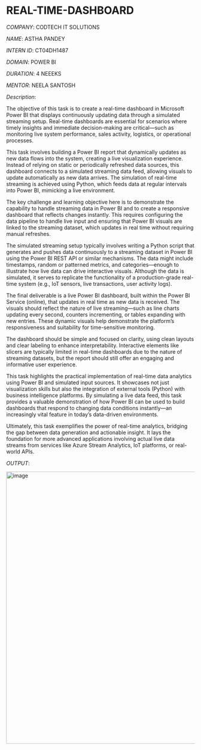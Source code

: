 # REAL-TIME-DASHBOARD

*COMPANY*: CODTECH IT SOLUTIONS

*NAME*: ASTHA PANDEY

*INTERN ID*: CT04DH1487

*DOMAIN*: POWER BI

*DURATION*: 4 NEEEKS

*MENTOR*: NEELA SANTOSH

*Description*:

The objective of this task is to create a real-time dashboard in Microsoft Power BI that displays continuously updating data through a simulated streaming setup. Real-time dashboards are essential for scenarios where timely insights and immediate decision-making are critical—such as monitoring live system performance, sales activity, logistics, or operational processes.

This task involves building a Power BI report that dynamically updates as new data flows into the system, creating a live visualization experience. Instead of relying on static or periodically refreshed data sources, this dashboard connects to a simulated streaming data feed, allowing visuals to update automatically as new data arrives. The simulation of real-time streaming is achieved using Python, which feeds data at regular intervals into Power BI, mimicking a live environment.

The key challenge and learning objective here is to demonstrate the capability to handle streaming data in Power BI and to create a responsive dashboard that reflects changes instantly. This requires configuring the data pipeline to handle live input and ensuring that Power BI visuals are linked to the streaming dataset, which updates in real time without requiring manual refreshes.

The simulated streaming setup typically involves writing a Python script that generates and pushes data continuously to a streaming dataset in Power BI using the Power BI REST API or similar mechanisms. The data might include timestamps, random or patterned metrics, and categories—enough to illustrate how live data can drive interactive visuals. Although the data is simulated, it serves to replicate the functionality of a production-grade real-time system (e.g., IoT sensors, live transactions, user activity logs).

The final deliverable is a live Power BI dashboard, built within the Power BI Service (online), that updates in real time as new data is received. The visuals should reflect the nature of live streaming—such as line charts updating every second, counters incrementing, or tables expanding with new entries. These dynamic visuals help demonstrate the platform’s responsiveness and suitability for time-sensitive monitoring.

The dashboard should be simple and focused on clarity, using clean layouts and clear labeling to enhance interpretability. Interactive elements like slicers are typically limited in real-time dashboards due to the nature of streaming datasets, but the report should still offer an engaging and informative user experience.

This task highlights the practical implementation of real-time data analytics using Power BI and simulated input sources. It showcases not just visualization skills but also the integration of external tools (Python) with business intelligence platforms. By simulating a live data feed, this task provides a valuable demonstration of how Power BI can be used to build dashboards that respond to changing data conditions instantly—an increasingly vital feature in today’s data-driven environments.

Ultimately, this task exemplifies the power of real-time analytics, bridging the gap between data generation and actionable insight. It lays the foundation for more advanced applications involving actual live data streams from services like Azure Stream Analytics, IoT platforms, or real-world APIs.

*OUTPUT*:

<img width="1288" height="725" alt="image" src="https://github.com/user-attachments/assets/71ec3d27-5b61-4551-b03a-5ba6c2679bc3" />
